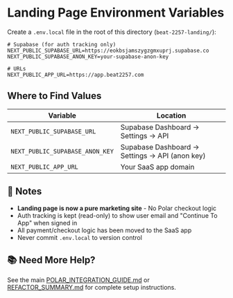 # Landing Page Environment Variables

Create a `.env.local` file in the root of this directory (`beat-2257-landing/`):

```env
# Supabase (for auth tracking only)
NEXT_PUBLIC_SUPABASE_URL=https://eokbsjamszygzgmxuprj.supabase.co
NEXT_PUBLIC_SUPABASE_ANON_KEY=your-supabase-anon-key

# URLs
NEXT_PUBLIC_APP_URL=https://app.beat2257.com
```

## Where to Find Values

| Variable                        | Location                                       |
| ------------------------------- | ---------------------------------------------- |
| `NEXT_PUBLIC_SUPABASE_URL`      | Supabase Dashboard → Settings → API            |
| `NEXT_PUBLIC_SUPABASE_ANON_KEY` | Supabase Dashboard → Settings → API (anon key) |
| `NEXT_PUBLIC_APP_URL`           | Your SaaS app domain                           |

## 📝 Notes

- **Landing page is now a pure marketing site** - No Polar checkout logic
- Auth tracking is kept (read-only) to show user email and "Continue To App" when signed in
- All payment/checkout logic has been moved to the SaaS app
- Never commit `.env.local` to version control

## 📚 Need More Help?

See the main [POLAR_INTEGRATION_GUIDE.md](../POLAR_INTEGRATION_GUIDE.md) or [REFACTOR_SUMMARY.md](../REFACTOR_SUMMARY.md) for complete setup instructions.
